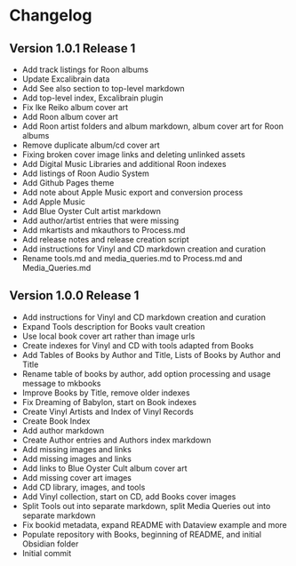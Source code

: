 # Changelog

## Version 1.0.1 Release 1

* Add track listings for Roon albums
* Update Excalibrain data
* Add See also section to top-level markdown
* Add top-level index, Excalibrain plugin
* Fix Ike Reiko album cover art
* Add Roon album cover art
* Add Roon artist folders and album markdown, album cover art for Roon albums
* Remove duplicate album/cd cover art
* Fixing broken cover image links and deleting unlinked assets
* Add Digital Music Libraries and additional Roon indexes
* Add listings of Roon Audio System
* Add Github Pages theme
* Add note about Apple Music export and conversion process
* Add Apple Music
* Add Blue Oyster Cult artist markdown
* Add author/artist entries that were missing
* Add mkartists and mkauthors to Process.md
* Add release notes and release creation script
* Add instructions for Vinyl and CD markdown creation and curation
* Rename tools.md and media_queries.md to Process.md and Media_Queries.md

## Version 1.0.0 Release 1

* Add instructions for Vinyl and CD markdown creation and curation
* Expand Tools description for Books vault creation
* Use local book cover art rather than image urls
* Create indexes for Vinyl and CD with tools adapted from Books
* Add Tables of Books by Author and Title, Lists of Books by Author and Title
* Rename table of books by author, add option processing and usage message to mkbooks
* Improve Books by Title, remove older indexes
* Fix Dreaming of Babylon, start on Book indexes
* Create Vinyl Artists and Index of Vinyl Records
* Create Book Index
* Add author markdown
* Create Author entries and Authors index markdown
* Add missing images and links
* Add missing images and links
* Add links to Blue Oyster Cult album cover art
* Add missing cover art images
* Add CD library, images, and tools
* Add Vinyl collection, start on CD, add Books cover images
* Split Tools out into separate markdown, split Media Queries out into separate markdown
* Fix bookid metadata, expand README with Dataview example and more
* Populate repository with Books, beginning of README, and initial Obsidian folder
* Initial commit
